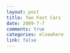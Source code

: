 ```yaml
--- 
layout: post
title: Two Fast Cars
date: 2009-7-7
comments: true
categories: elsewhere
link: false
---
```

<object width="425" height="344"><param name="movie" value="http://www.youtube.com/v/tVlbvxd0Q10&color1=0xb1b1b1&color2=0xcfcfcf&hl=en&feature=player_embedded&fs=1"></param><param name="allowFullScreen" value="true"></param><param name="allowScriptAccess" value="always"></param><embed src="http://www.youtube.com/v/tVlbvxd0Q10&color1=0xb1b1b1&color2=0xcfcfcf&hl=en&feature=player_embedded&fs=1" type="application/x-shockwave-flash" allowfullscreen="true" allowScriptAccess="always" width="425" height="344"></embed></object>
